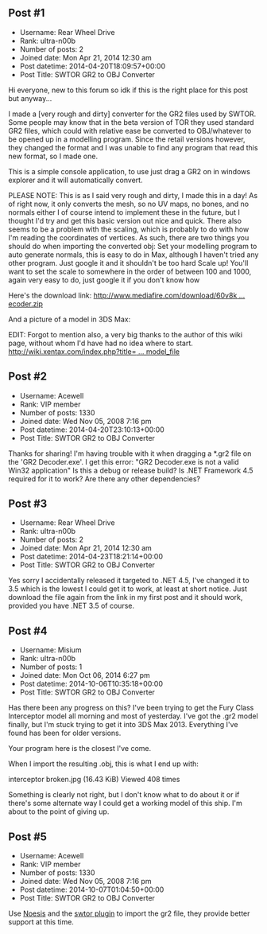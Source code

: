 ## Post #1
- Username: Rear Wheel Drive
- Rank: ultra-n00b
- Number of posts: 2
- Joined date: Mon Apr 21, 2014 12:30 am
- Post datetime: 2014-04-20T18:09:57+00:00
- Post Title: SWTOR GR2 to OBJ Converter

Hi everyone, new to this forum so idk if this is the right place for this post but anyway...

I made a [very rough and dirty] converter for the GR2 files used by SWTOR. Some people may know that in the beta version of TOR they used standard GR2 files, which could with relative ease be converted to OBJ/whatever to be opened up in a modelling program. Since the retail versions however, they changed the format and I was unable to find any program that read this new format, so I made one.  

This is a simple console application, to use just drag a GR2 on in windows explorer and it will automatically convert.

PLEASE NOTE: This is as I said very rough and dirty, I made this in a day! As of right now, it only converts the mesh, so no UV maps, no bones, and no normals either  I of course intend to implement these in the future, but I thought I'd try and get this basic version out nice and quick. There also seems to be a problem with the scaling, which is probably to do with how I'm reading the coordinates of vertices. As such, there are two things you should do when importing the converted obj:
Set your modelling program to auto generate normals, this is easy to do in Max, although I haven't tried any other program. Just google it and it shouldn't be too hard
Scale up! You'll want to set the scale to somewhere in the order of between 100 and 1000, again very easy to do, just google it if you don't know how

Here's the download link: [http://www.mediafire.com/download/60v8k ... ecoder.zip](http://www.mediafire.com/download/60v8khxx6xuxu3l/gr2decoder.zip)

And a picture of a model in 3DS Max:



EDIT: Forgot to mention also, a very big thanks to the author of this wiki page, without whom I'd have had no idea where to start. [http://wiki.xentax.com/index.php?title= ... model_file](http://wiki.xentax.com/index.php?title=SWTOR:_.gr2_3D_model_file)
## Post #2
- Username: Acewell
- Rank: VIP member
- Number of posts: 1330
- Joined date: Wed Nov 05, 2008 7:16 pm
- Post datetime: 2014-04-20T23:10:13+00:00
- Post Title: SWTOR GR2 to OBJ Converter

Thanks for sharing! I'm having trouble with it when dragging a *.gr2 file on the 'GR2 Decoder.exe'. 
I get this error: "GR2 Decoder.exe is not a valid Win32 application" 
Is this a debug or release build? Is .NET Framework 4.5 required for it to work? Are there any other dependencies?
## Post #3
- Username: Rear Wheel Drive
- Rank: ultra-n00b
- Number of posts: 2
- Joined date: Mon Apr 21, 2014 12:30 am
- Post datetime: 2014-04-23T18:21:14+00:00
- Post Title: SWTOR GR2 to OBJ Converter

Yes sorry I accidentally released it targeted to .NET 4.5, I've changed it to 3.5 which is the lowest I could get it to work, at least at short notice. Just download the file again from the link in my first post and it should work, provided you have .NET 3.5 of course.
## Post #4
- Username: Misium
- Rank: ultra-n00b
- Number of posts: 1
- Joined date: Mon Oct 06, 2014 6:27 pm
- Post datetime: 2014-10-06T10:35:18+00:00
- Post Title: SWTOR GR2 to OBJ Converter

Has there been any progress on this? I've been trying to get the Fury Class Interceptor model all morning and most of yesterday. I've got the .gr2 model finally, but I'm stuck trying to get it into 3DS Max 2013. Everything I've found has been for older versions.

Your program here is the closest I've come.

When I import the resulting .obj, this is what I end up with:



interceptor broken.jpg (16.43 KiB) Viewed 408 times


Something is clearly not right, but I don't know what to do about it or if there's some alternate way I could get a working model of this ship. I'm about to the point of giving up.
## Post #5
- Username: Acewell
- Rank: VIP member
- Number of posts: 1330
- Joined date: Wed Nov 05, 2008 7:16 pm
- Post datetime: 2014-10-07T01:04:50+00:00
- Post Title: SWTOR GR2 to OBJ Converter

Use [Noesis](http://forum.xentax.com/viewtopic.php?f=33&t=4582) and the [swtor plugin](http://forum.xentax.com/viewtopic.php?p=94880#p94880) to import the gr2 file, they provide better support at this time.
